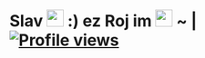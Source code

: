 # **Slav <img src="https://raw.githubusercontent.com/MartinHeinz/MartinHeinz/master/wave.gif" width="30px"> :)** ez Roj im <img src="https://svgshare.com/i/TkD.svg" width="30px"> ~  | [![Profile views](https://gpvc.arturio.dev/rojserbest)](https://github.com/rojserbest)
